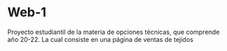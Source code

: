 # Web-1
Proyecto estudiantil de la materia de opciones técnicas, que comprende año 20-22. La cual consiste en una página de ventas de tejidos
